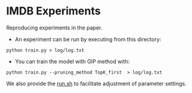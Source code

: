 # IMDB Experiments

Reproducing experiments in the paper.

- An experiment can be run by executing from this directory:

```
python train.py > log/log.txt
```

- You can train the model with GIP method with:

```
python train.py --pruning_method TopK_first  > log/log.txt
```

We also provide the [run.sh](run.sh) to facilitate adjustment of parameter settings.